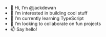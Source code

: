 - 👋 Hi, I’m @jackdewan
- 👀 I’m interested in building cool stuff
- 🌱 I’m currently learning TypeScript
- 💞️ I’m looking to collaborate on fun projects
- 📫  Say hello!

<!---
jackdewan/jackdewan is a ✨ special ✨ repository because its `README.md` (this file) appears on your GitHub profile.
You can click the Preview link to take a look at your changes.
--->
